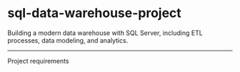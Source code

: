 # sql-data-warehouse-project
Building a modern data warehouse with SQL Server, including ETL processes, data modeling, and analytics.

---
Project requirements

